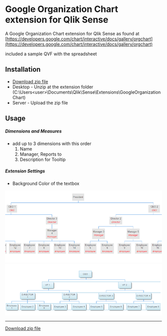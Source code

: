 # Google Organization Chart extension for Qlik Sense
A Google Organization Chart extension for Qlik Sense as found at
[https://developers.google.com/chart/interactive/docs/gallery/orgchart](https://developers.google.com/chart/interactive/docs/gallery/orgchart)

included a sample QVF with the spreadsheet

## Installation
- [Download zip file](https://github.com/yianni-ververis/google-organizational-chart/archive/master.zip)
- Desktop - Unzip at the extension folder (C:\Users\<user>\Documents\Qlik\Sense\Extensions\GoogleOrganizationChart) 
- Server - Upload the zip file


## Usage

##### Dimensions and Measures
- add up to 3 dimensions with this order
  1. Name
  2. Manager, Reports to
  3. Description for Tooltip


##### Extension Settings
- Background Color of the textbox


<img src="preview2.png">

<img src="preview.png">


---

[Download zip file](https://github.com/yianni-ververis/google-organizational-chart/archive/master.zip)